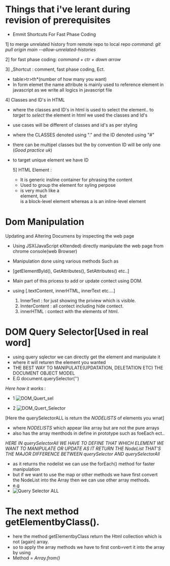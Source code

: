 # Things that i've lerant during revision of prerequisites

* Emmit Shortcuts For Fast Phase Coding 
  
1] to merge unrelated history from remote repo to local repo
*command: git pull origin main --allow-unrelated-histories*

2] for fast phase coding: *command + ctr + down arrow*
 
3] _Shortcut : comment, fast phase coding, Ect.

- table>tr>th*(number of how many you want)
- In form elemet the name attribute is mainly used to reference element in javascript as we write all logics in javascript file

4] Classes and ID's in HTML 
- where the classes and ID's in html is used to select the element.. to *target* to *select* the element in html we used the classes and Id's
- use cases will be different of classes and id's as per styling
- where the CLASSES denoted using "." and  the ID denoted using "#"
- there can be multipel classes but the by convention ID will be only one (*Good practice uk*)
- to target unique element we have ID

  5] HTML <span> Element :
  - It is generic insline container for phrasing the content
  - Used to group the element for syling perpose
  - is very much like a <div> element, but <div> is a block-level element whereas a <span> is an inline-level element


# Dom Manipulation
Updating and Altering Documens by inspecting the web page
- Using JSX(JavaScript eXtended) directly manipulate the web page from chrome console(web Browser)
- Manipulation done using various methods Such as
- [getElementById(), GetAttributes(), SetAttributes() etc..]
- Main part of this pricess to add or update contect using DOM.
- using [.textContent, innerHTML, innerText etc....]
  
  1) InnerText : for just showing the priview which is visible.
  2) InnterContent : all contect including hide contect.
  3) innerHTML : contect with the elements of html.
 
# DOM Query Selector[Used in real word]
- using query sqlector we can directly get the element and manipulate it 
- where it will returen the element you wanted
- THE BEST WAY TO MANIPULATE(UPDATATION, DELETATION ETC) THE DOCUMENT OBJECT MODEL
- E.G
document.querySelector('<element>')

*Here how it works* :
- 1
![DOM_Quert_sel](https://github.com/cnnarayanchavan/Grind-1313/assets/113028954/bcb03f67-0193-4ec0-9761-7a929b8d3b2e)

- 2
![DOM_Quert_Selector](https://github.com/cnnarayanchavan/Grind-1313/assets/113028954/de765653-c79e-4917-91d1-be32c6aad659)




[Here the querySelectorALL is return the *NODELISTS* of elements you wnat]

- where *NODELISTS*  which appear like array but are not the pure arrays
- also has the array menthods in define in prototype such as foeEach ect..

*HERE IN querySelectorAll WE HAVE TO DEFINE THAT WHICH ELEMENT WE WANT TO MANIPULATE OR UPDATE AS IT RETURN THE NodeList  THAT'S THE MAJOR DIFFERENCE BETWEEN querySelector AND querySelectorAll*
- as it returns the nodelist we can use the forEach() method for faster manipulation
- but if we want to use the map or other methods we have first convert the NodeList into the Array then we can use other array methods.
- e.g
-  ![Query Selector ALL](https://github.com/cnnarayanchavan/Grind-1313/assets/113028954/fdefd25f-428f-4761-9025-1fd9144420c0)

# The next method getElementbyClass().
- here the method getElementbyClass return the Html collection which is not (again) array.
- so to apply the array methods we have to first conb=vert it into the array by using
- Method = *Array.from(<Name>)*

  





